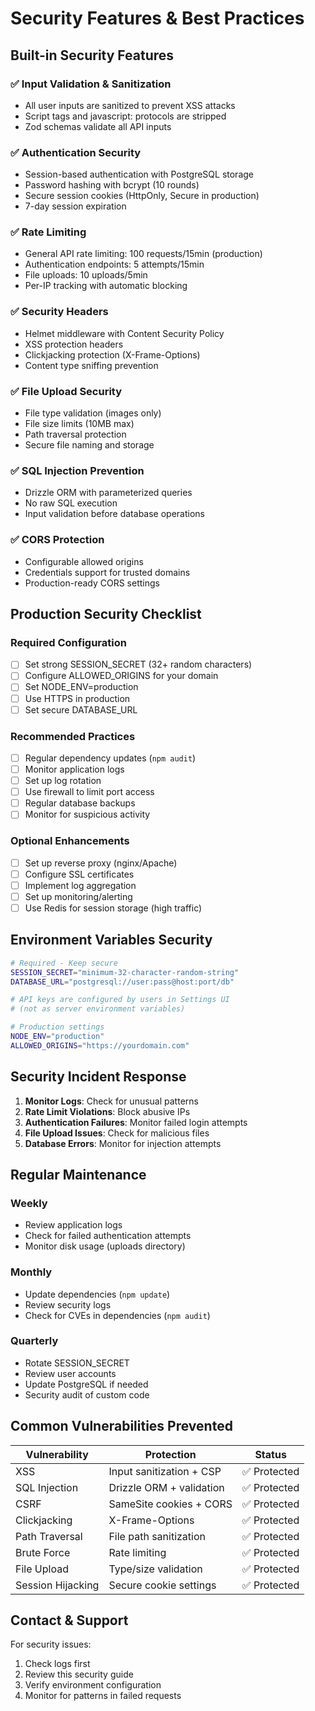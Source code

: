 # Security Features & Best Practices

## Built-in Security Features

### ✅ Input Validation & Sanitization
- All user inputs are sanitized to prevent XSS attacks
- Script tags and javascript: protocols are stripped
- Zod schemas validate all API inputs

### ✅ Authentication Security
- Session-based authentication with PostgreSQL storage
- Password hashing with bcrypt (10 rounds)
- Secure session cookies (HttpOnly, Secure in production)
- 7-day session expiration

### ✅ Rate Limiting
- General API rate limiting: 100 requests/15min (production)
- Authentication endpoints: 5 attempts/15min
- File uploads: 10 uploads/5min
- Per-IP tracking with automatic blocking

### ✅ Security Headers
- Helmet middleware with Content Security Policy
- XSS protection headers
- Clickjacking protection (X-Frame-Options)
- Content type sniffing prevention

### ✅ File Upload Security
- File type validation (images only)
- File size limits (10MB max)
- Path traversal protection
- Secure file naming and storage

### ✅ SQL Injection Prevention
- Drizzle ORM with parameterized queries
- No raw SQL execution
- Input validation before database operations

### ✅ CORS Protection
- Configurable allowed origins
- Credentials support for trusted domains
- Production-ready CORS settings

## Production Security Checklist

### Required Configuration
- [ ] Set strong SESSION_SECRET (32+ random characters)
- [ ] Configure ALLOWED_ORIGINS for your domain
- [ ] Set NODE_ENV=production
- [ ] Use HTTPS in production
- [ ] Set secure DATABASE_URL

### Recommended Practices
- [ ] Regular dependency updates (`npm audit`)
- [ ] Monitor application logs
- [ ] Set up log rotation
- [ ] Use firewall to limit port access
- [ ] Regular database backups
- [ ] Monitor for suspicious activity

### Optional Enhancements
- [ ] Set up reverse proxy (nginx/Apache)
- [ ] Configure SSL certificates
- [ ] Implement log aggregation
- [ ] Set up monitoring/alerting
- [ ] Use Redis for session storage (high traffic)

## Environment Variables Security

```bash
# Required - Keep secure
SESSION_SECRET="minimum-32-character-random-string"
DATABASE_URL="postgresql://user:pass@host:port/db"

# API keys are configured by users in Settings UI
# (not as server environment variables)

# Production settings
NODE_ENV="production"
ALLOWED_ORIGINS="https://yourdomain.com"
```

## Security Incident Response

1. **Monitor Logs**: Check for unusual patterns
2. **Rate Limit Violations**: Block abusive IPs
3. **Authentication Failures**: Monitor failed login attempts
4. **File Upload Issues**: Check for malicious files
5. **Database Errors**: Monitor for injection attempts

## Regular Maintenance

### Weekly
- Review application logs
- Check for failed authentication attempts
- Monitor disk usage (uploads directory)

### Monthly
- Update dependencies (`npm update`)
- Review security logs
- Check for CVEs in dependencies (`npm audit`)

### Quarterly
- Rotate SESSION_SECRET
- Review user accounts
- Update PostgreSQL if needed
- Security audit of custom code

## Common Vulnerabilities Prevented

| Vulnerability | Protection | Status |
|---------------|------------|--------|
| XSS | Input sanitization + CSP | ✅ Protected |
| SQL Injection | Drizzle ORM + validation | ✅ Protected |
| CSRF | SameSite cookies + CORS | ✅ Protected |
| Clickjacking | X-Frame-Options | ✅ Protected |
| Path Traversal | File path sanitization | ✅ Protected |
| Brute Force | Rate limiting | ✅ Protected |
| File Upload | Type/size validation | ✅ Protected |
| Session Hijacking | Secure cookie settings | ✅ Protected |

## Contact & Support

For security issues:
1. Check logs first
2. Review this security guide
3. Verify environment configuration
4. Monitor for patterns in failed requests